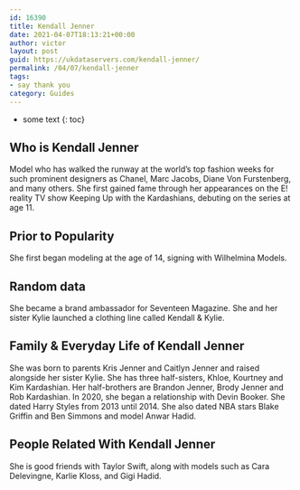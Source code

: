 ```yaml
---
id: 16390
title: Kendall Jenner
date: 2021-04-07T18:13:21+00:00
author: victor
layout: post
guid: https://ukdataservers.com/kendall-jenner/
permalink: /04/07/kendall-jenner
tags:
- say thank you
category: Guides
---
```


* some text
{: toc}


## Who is Kendall Jenner



Model who has walked the runway at the world&#8217;s top fashion weeks for such prominent designers as Chanel, Marc Jacobs, Diane Von Furstenberg, and many others. She first gained fame through her appearances on the E! reality TV show Keeping Up with the Kardashians, debuting on the series at age 11.

                
                
                
## Prior to Popularity



She first began modeling at the age of 14, signing with Wilhelmina Models. 

                
                
                
## Random data



She became a brand ambassador for Seventeen Magazine. She and her sister Kylie launched a clothing line called Kendall & Kylie. 

                
                
                
## Family & Everyday Life of Kendall Jenner



She was born to parents Kris Jenner and Caitlyn Jenner and raised alongside her sister Kylie. She has three half-sisters, Khloe, Kourtney and Kim Kardashian. Her half-brothers are Brandon Jenner, Brody Jenner and Rob Kardashian. In 2020, she began a relationship with Devin Booker. She dated Harry Styles from 2013 until 2014. She also dated NBA stars Blake Griffin and Ben Simmons and model Anwar Hadid. 

                
                
                
## People Related With Kendall Jenner



She is good friends with Taylor Swift, along with models such as Cara Delevingne, Karlie Kloss, and Gigi Hadid. 

                
              
            
          
          
          